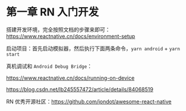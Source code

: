 # 第一章 RN 入门开发

搭建开发环境，完全按照文档的步骤来即可：https://www.reactnative.cn/docs/environment-setup

启动项目：首先启动模拟器，然后执行下面两条命令，`yarn android` + `yarn start`

真机调试和 `Android Debug Bridge`：

https://www.reactnative.cn/docs/running-on-device

https://blog.csdn.net/lb245557472/article/details/84068519

RN 优秀开源社区：https://github.com/jondot/awesome-react-native



